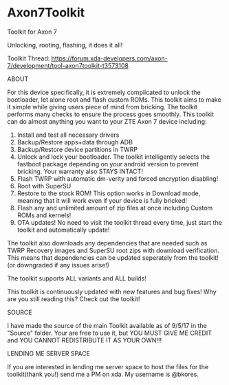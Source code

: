 # Axon7Toolkit
Toolkit for Axon 7

Unlocking, rooting, flashing, it does it all!

 Toolkit Thread: https://forum.xda-developers.com/axon-7/development/tool-axon7toolkit-t3573108

ABOUT

For this device specifically, it is extremely complicated to unlock the bootloader, let alone root and flash custom ROMs. This toolkit aims to make it simple while giving users piece of mind from bricking. The toolkit performs many checks to ensure the process goes smoothly. This toolkit can do almost anything you want to your ZTE Axon 7 device including:

1) Install and test all necessary drivers
2) Backup/Restore apps+data through ADB 
3) Backup/Restore device partitions in TWRP
4) Unlock and lock your bootloader. The toolkit intelligently selects the fastboot package depending on your android version to prevent bricking. Your warranty also STAYS INTACT!
5) Flash TWRP with automatic dm-verity and forced encryption disabling!
6) Root with SuperSU
7) Restore to the stock ROM! This option works in Download mode, meaning that it will work even if your device is fully bricked!
8) Flash any and unlimited amount of zip files at once including Custom ROMs and kernels!
9) OTA updates! No need to visit the toolkit thread every time, just start the toolkit and automatically update!

The toolkit also downloads any dependencies that are needed such as TWRP Recovery images and SuperSU root zips with download verification. This means that dependencies can be updated seperately from the toolkit! (or downgraded if any issues arise!)

The toolkit supports ALL variants and ALL builds!

This toolkit is continuously updated with new features and bug fixes! Why are you still reading this? Check out the toolkit!


SOURCE

I have made the source of the main Toolkit available as of 9/5/17 in the "Source" folder. Your are free to use it, but YOU MUST GIVE ME CREDIT and YOU CANNOT REDISTRIBUTE IT AS YOUR OWN!!!

LENDING ME SERVER SPACE

If you are interested in lending me server space to host the files for the toolkit(thank you!) send me a PM on xda. My username is @bkores.
